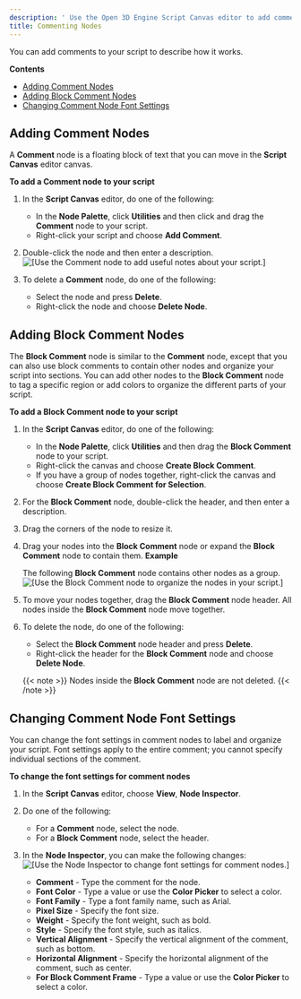 ```yaml
---
description: ' Use the Open 3D Engine Script Canvas editor to add comments to your script. '
title: Commenting Nodes
---
```


You can add comments to your script to describe how it works.

**Contents**
+ [Adding Comment Nodes](#adding-comment-nodes)
+ [Adding Block Comment Nodes](#adding-block-comment-nodes)
+ [Changing Comment Node Font Settings](#change-font-settings-for-comments)

## Adding Comment Nodes 

A **Comment** node is a floating block of text that you can move in the **Script Canvas** editor canvas.

**To add a Comment node to your script**

1. In the **Script Canvas** editor, do one of the following:
   + In the **Node Palette**, click **Utilities** and then click and drag the **Comment** node to your script.
   + Right-click your script and choose **Add Comment**.

1. Double-click the node and then enter a description.
![\[Use the Comment node to add useful notes about your script.\]](/images/user-guide/scripting/script-canvas/scriptcanvasnodes/comment-node.png)

1. To delete a **Comment** node, do one of the following:
   + Select the node and press **Delete**.
   + Right-click the node and choose **Delete Node**.

## Adding Block Comment Nodes 

The **Block Comment** node is similar to the **Comment** node, except that you can also use block comments to contain other nodes and organize your script into sections. You can add other nodes to the **Block Comment** node to tag a specific region or add colors to organize the different parts of your script.

**To add a Block Comment node to your script**

1. In the **Script Canvas** editor, do one of the following:
   + In the **Node Palette**, click **Utilities** and then drag the **Block Comment** node to your script.
   + Right-click the canvas and choose **Create Block Comment**.
   + If you have a group of nodes together, right-click the canvas and choose **Create Block Comment for Selection**.

1. For the **Block Comment** node, double-click the header, and then enter a description.

1. Drag the corners of the node to resize it.

1. Drag your nodes into the **Block Comment** node or expand the **Block Comment** node to contain them.
**Example**

   The following **Block Comment** node contains other nodes as a group.
![\[Use the Block Comment node to organize the nodes in your script.\]](/images/shared/block-comment-node.png)

1. To move your nodes together, drag the **Block Comment** node header. All nodes inside the **Block Comment** node move together.

1. To delete the node, do one of the following:
   + Select the **Block Comment** node header and press **Delete**.
   + Right-click the header for the **Block Comment** node and choose **Delete Node**.
   
    {{< note >}}
Nodes inside the **Block Comment** node are not deleted.
{{< /note >}}

## Changing Comment Node Font Settings 

You can change the font settings in comment nodes to label and organize your script. Font settings apply to the entire comment; you cannot specify individual sections of the comment.

**To change the font settings for comment nodes**

1. In the **Script Canvas** editor, choose **View**, **Node Inspector**.

1. Do one of the following:
   + For a **Comment** node, select the node.
   + For a **Block Comment** node, select the header.

1. In the **Node Inspector**, you can make the following changes:
![\[Use the Node Inspector to change font settings for comment nodes.\]](/images/user-guide/scripting/script-canvas/scriptcanvasnodes/block-comment-nodes-font-settings.png)
   + **Comment** - Type the comment for the node.
   + **Font Color** - Type a value or use the **Color Picker** to select a color.
   + **Font Family** - Type a font family name, such as Arial.
   + **Pixel Size** - Specify the font size.
   + **Weight** - Specify the font weight, such as bold.
   + **Style** - Specify the font style, such as italics.
   + **Vertical Alignment** - Specify the vertical alignment of the comment, such as bottom.
   + **Horizontal Alignment** - Specify the horizontal alignment of the comment, such as center.
   + **For Block Comment Frame** - Type a value or use the **Color Picker** to select a color.
